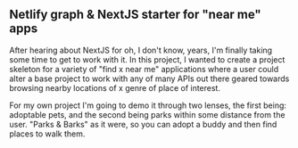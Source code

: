 ## Netlify graph & NextJS starter for "near me" apps

After hearing about NextJS for oh, I don't know, years, I'm finally taking some time to get to work with it. In this project, I wanted to create a project skeleton for a variety of "find x near me" applications where a user could alter a base project to work with any of many APIs out there geared towards browsing nearby locations of x genre of place of interest. 

For my own project I'm going to demo it through two lenses, the first being: adoptable pets, and the second being parks within some distance from
the user. "Parks & Barks" as it were, so you can adopt a buddy and then find places to walk them. 